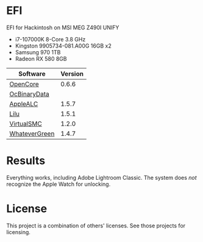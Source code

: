 # EFI
EFI for Hackintosh on MSI MEG Z490I UNIFY
* i7-107000K 8-Core 3.8 GHz
* Kingston 9905734-081.A00G 16GB x2
* Samsung 970 1TB
* Radeon RX 580 8GB

Software | Version
-------- | -------
[OpenCore](https://github.com/acidanthera/OpenCorePkg) | 0.6.6
[OcBinaryData](https://github.com/acidanthera/OcBinaryData) | 
[AppleALC](https://github.com/acidanthera/AppleALC) | 1.5.7
[Lilu](https://github.com/acidanthera/Lilu) | 1.5.1
[VirtualSMC](https://github.com/acidanthera/VirtualSMC) | 1.2.0
[WhateverGreen](https://github.com/acidanthera/WhateverGreen) | 1.4.7

# Results
Everything works, including Adobe Lightroom Classic. The system does *not* recognize the Apple Watch for unlocking.

# License
This project is a combination of others' licenses. See those projects for licensing.
